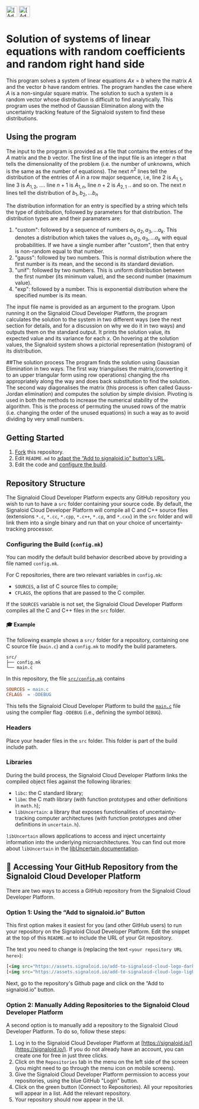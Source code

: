 [<img src="https://assets.signaloid.io/add-to-signaloid-cloud-logo-dark-v6.png#gh-dark-mode-only" alt="[Add to signaloid.io]" height="30">](https://signaloid.io/repositories?connect=https://github.com/sharma-a/Signaloid-gaussian-elimination#gh-dark-mode-only)
[<img src="https://assets.signaloid.io/add-to-signaloid-cloud-logo-light-v6.png#gh-light-mode-only" alt="[Add to signaloid.io]" height="30">](https://signaloid.io/repositories?connect=https://github.com/sharma-a/Signaloid-gaussian-elimination#gh-light-mode-only)

# Solution of systems of linear equations with random coefficients and random right hand side
This program solves a system of linear equations $Ax=b$ where the matrix $A$ and the vector $b$ have random entries. The program handles the case where $A$ is a non-singular square matrix. The solution to such a system is a random vector whose distribution is difficult to find analytically. This program uses the method of Gaussian Elimination along with the uncertainty tracking feature of the Signaloid system to find these distributions. 


## Using the program
The input to the program is provided as a file that contains the entries of the $A$ matrix and the $b$ vector. 
The first line of the input file is an integer $n$ that tells the dimensionality of the problem (i.e. the number of unknowns, which is the same as the number of equations).
The next $n^2$ lines tell the distribution of the entries of $A$ in a row major sequence, i.e, line 2 is $A_{1,1}$, line 3 is $A_{1,2}$, .... line $n+1$ is $A_{1,n}$, line $n+2$ is $A_{2,1}$  .. and so on.
The next $n$ lines tell the distribution of $b_1,b_2,...b_n$ 

The distribution information for an entry is specified by a string which tells the type of distribution, followed by parameters for that distribution. The distribution types are and their paramaters are:
1. "custom": followed by a sequence of numbers $a_1,a_2,a_3,...a_k$. This denotes a distribution which takes the values $a_1,a_2,a_3,...a_k$ with equal probabilities. If we have a single number after "custom", then that entry is non-random equal to that number.
2. "gauss": followed by two numbers. This is normal distribution where the first number is its mean, and the second is its standard deviation. 
3. "unif": followed by two numbers. This is uniform distribution between the first number (its minimum value), and the second number (maximum value).
4. "exp": followed by a number. This is exponential distribution where the specified number is its mean.

The input file name is provided as an argument to the program. Upon running it on the Signaloid Cloud Developer Platform, the program calculates the solution to the system in two different ways (see the next section for details, and for a discussion on why we do it in two ways) and outputs them on the standard output. It prints the solution value, its expected value and its variance for each $x$. On hovering at the solution values, the Signaloid system shows a pictorial representation (histogram) of its distribution.

##The solution process
The program finds the solution using Gaussian Elimination in two ways. The first way triangulises the matrix,(converting it to an upper triangular form using row operations) changing the rhs appropriately along the way and does back substitution to find the solution. The second way diagonalises the matrix (this process is often called Gauss-Jordan elimination) and computes the solution by simple division. Pivoting is used in both the methods to increase the numerical stability of the algorithm. This is the process of permuting the unused rows of the matrix (i.e. changing the order of the unused equations) in such a way as to avoid dividing by very small numbers. 







## Getting Started
1. [Fork](https://docs.github.com/en/get-started/quickstart/fork-a-repo) this repository.
2. Edit `README.md` to [adapt the “Add to signaloid.io” button's URL](#option-1--using-the-add-to-signaloidio-button).
3. Edit the code and [configure the build](#configuring-the-build-configmk).

## Repository Structure
The Signaloid Cloud Developer Platform expects any GitHub repository you wish to run to have a `src` folder containing your source code. By default, the Signaloid Cloud Developer Platform will compile all C and C++ source files (extensions `*.c`, `*.cc`, `*.cpp`, `*.c++`, `*.cp`, and `*.cxx`) in the `src` folder and will link them into a single binary and run that on your choice of uncertainty-tracking processor.

### Configuring the Build (`config.mk`)
You can modify the default build behavior described above by providing a file named `config.mk`.

For C repositories, there are two relevant variables in `config.mk`:
- `SOURCES`, a list of C source files to compile;
- `CFLAGS`, the options that are passed to the C compiler.

If the `SOURCES` variable is not set, the Signaloid Cloud Developer Platform compiles all the C and C++ files in the `src` folder.


#### 🎓 Example
The following example shows a `src/` folder for a repository, containing one C source file (`main.c`) and a `config.mk` to modify the build parameters.
```
src/
├── config.mk
└── main.c
```

In this repository, the file [`src/config.mk`](./src/config.mk) contains
```makefile
SOURCES = main.c
CFLAGS  = -DDEBUG
```
This tells the Signaloid Cloud Developer Platform to build the [`main.c`](./src/main.c) file using the compiler flag `-DDEBUG` (i.e., defining the symbol `DEBUG`).

### Headers
Place your header files in the `src` folder. This folder is part of the build include path.

### Libraries
During the build process, the Signaloid Cloud Developer Platform links the compiled object files against the following libraries:
- `libc`: the C standard library;
- `libm`: the C math library (with function prototypes and other definitions in `math.h`);
- `libUncertain`: a library that exposes functionalities of uncertainty-tracking computer architectures (with function prototypes and other definitions in `uncertain.h`).

`libUncertain` allows applications to access and inject uncertainty information into the underlying microarchitectures. You can find out more about `libUncertain` in the [libUncertain documentation](https://libuncertain.signaloid.io/).

## 🍰 Accessing Your GitHub Repository from the Signaloid Cloud Developer Platform
There are two ways to access a GitHub repository from the Signaloid Cloud Developer Platform.

### Option 1:  Using the “Add to signaloid.io” Button
This first option makes it easiest for you (and other GitHub users) to run your repository on the Signaloid Cloud Developer Platform. Edit the snippet at the top of this `README.md` to include the URL of your Git repository.

The text you need to change is (replacing the text `<your repository URL here>`):
```html
[<img src="https://assets.signaloid.io/add-to-signaloid-cloud-logo-dark-v6.svg#gh-dark-mode-only" alt="[Add to signaloid.io]" height="30">](https://signaloid.io/repositories?connect=<your repository URL here>#gh-dark-mode-only)
[<img src="https://assets.signaloid.io/add-to-signaloid-cloud-logo-light-v6.svg#gh-light-mode-only" alt="[Add to signaloid.io]" height="30">](https://signaloid.io/repositories?connect=<your repository URL here>#gh-light-mode-only)
```

Next, go to the repository's Github page and click on the “Add to signaloid.io” button.

### Option 2: Manually Adding Repositories to the Signaloid Cloud Developer Platform
A second option is to manually add a repository to the Signaloid Cloud Developer Platform. To do so, follow these steps:
1. Log in to the Signaloid Cloud Developer Platform at [https://signaloid.io/](https://signaloid.io/). If you do not already have an account, you can create one for free in just three clicks.
2. Click on the `Repositories` tab in the menu on the left side of the screen (you might need to go through the menu icon on mobile screens).
3. Give the Signaloid Cloud Developer Platform permission to access your repositories, using the blue GitHub "Login" button.
4. Click on the green button (Connect to Repositories). All your repositories will appear in a list. Add the relevant repository.
5. Your repository should now appear in the UI.
